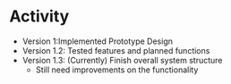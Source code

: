 # Activity

- Version 1:Implemented Prototype Design
- Version 1.2: Tested features and planned functions
- Version 1.3: (Currently) Finish overall system structure
    * Still need improvements on the functionality
